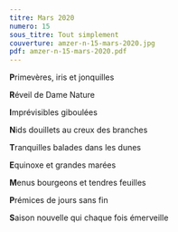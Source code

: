 ```yaml
---
titre: Mars 2020
numero: 15
sous_titre: Tout simplement
couverture: amzer-n-15-mars-2020.jpg
pdf: amzer-n-15-mars-2020.pdf
---
```

**P**rimevères, iris et jonquilles 

**R**éveil de Dame Nature  

**I**mprévisibles giboulées 

**N**ids douillets au creux des branches 

**T**ranquilles balades dans les dunes  

**E**quinoxe et grandes marées  

**M**enus bourgeons et tendres feuilles

**P**rémices de jours sans fin  

**S**aison nouvelle qui chaque fois émerveille
